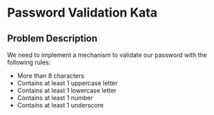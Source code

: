 # Password Validation Kata

## Problem Description

We need to implement a mechanism to validate our password with the following rules:

- More than 8 characters
- Contains at least 1 uppercase letter
- Contains at least 1 lowercase letter
- Contains at least 1 number
- Contains at least 1 underscore
